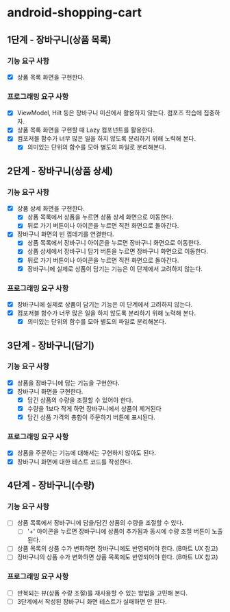 # android-shopping-cart

## 1단계 - 장바구니(상품 목록)

### 기능 요구 사항

- [x] 상품 목록 화면을 구현한다.

### 프로그래밍 요구 사항

- [x] ViewModel, Hilt 등은 장바구니 미션에서 활용하지 않는다. 컴포즈 학습에 집중하자.
- [x] 상품 목록 화면을 구현할 때 Lazy 컴포넌트를 활용한다.
- [x] 컴포저블 함수가 너무 많은 일을 하지 않도록 분리하기 위해 노력해 본다.
    - [x] 의미있는 단위의 함수를 모아 별도의 파일로 분리해본다.

## 2단계 - 장바구니(상품 상세)

### 기능 요구 사항

- [x] 상품 상세 화면을 구현한다.
    - [x] 상품 목록에서 상품을 누르면 상품 상세 화면으로 이동한다.
    - [x] 뒤로 가기 버튼이나 아이콘을 누르면 직전 화면으로 돌아간다.
- [x] 장바구니 화면의 빈 껍데기를 연결한다.
    - [x] 상품 목록에서 장바구니 아이콘을 누르면 장바구니 화면으로 이동한다.
    - [x] 상품 상세에서 장바구니 담기 버튼을 누르면 장바구니 화면으로 이동한다.
    - [x] 뒤로 가기 버튼이나 아이콘을 누르면 직전 화면으로 돌아간다.
    - [x] 장바구니에 실제로 상품이 담기는 기능은 이 단계에서 고려하지 않는다.

### 프로그래밍 요구 사항

- [x] 장바구니에 실제로 상품이 담기는 기능은 이 단계에서 고려하지 않는다.
- [x] 컴포저블 함수가 너무 많은 일을 하지 않도록 분리하기 위해 노력해 본다.
    - [x] 의미있는 단위의 함수를 모아 별도의 파일로 분리해본다.

## 3단계 - 장바구니(담기)

### 기능 요구 사항

- [x] 상품을 장바구니에 담는 기능을 구현한다.
- [x] 장바구니 화면을 구현한다.
    - [x] 담긴 상품의 수량을 조절할 수 있어야 한다.
    - [x] 수량을 1보다 작게 하면 장바구니에서 상품이 제거된다
    - [x] 담긴 상품 가격의 총합이 주문하기 버튼에 표시된다.

### 프로그래밍 요구 사항

- [x] 상품을 주문하는 기능에 대해서는 구현하지 않아도 된다.
- [x] 장바구니 화면에 대한 테스트 코드를 작성한다.

## 4단계 - 장바구니(수량)

### 기능 요구 사항

- [ ] 상품 목록에서 장바구니에 담을/담긴 상품의 수량을 조절할 수 있다.
    - [ ] '+' 아이콘을 누르면 장바구니에 상품이 추가됨과 동시에 수량 조절 버튼이 노출된다.
- [ ] 상품 목록의 상품 수가 변화하면 장바구니에도 반영되어야 한다. (B마트 UX 참고)
- [ ] 장바구니의 상품 수가 변화하면 상품 목록에도 반영되어야 한다. (B마트 UX 참고)

### 프로그래밍 요구 사항

- [ ] 반복되는 뷰(상품 수량 조절)를 재사용할 수 있는 방법을 고민해 본다.
- [ ] 3단계에서 작성된 장바구니 화면 테스트가 실패하면 안 된다.